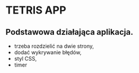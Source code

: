 # TETRIS APP

## Podstawowa działająca aplikacja.

- trzeba rozdzielić na dwie strony, 
- dodać wykrywanie błędów,
- styl CSS,
- timer
